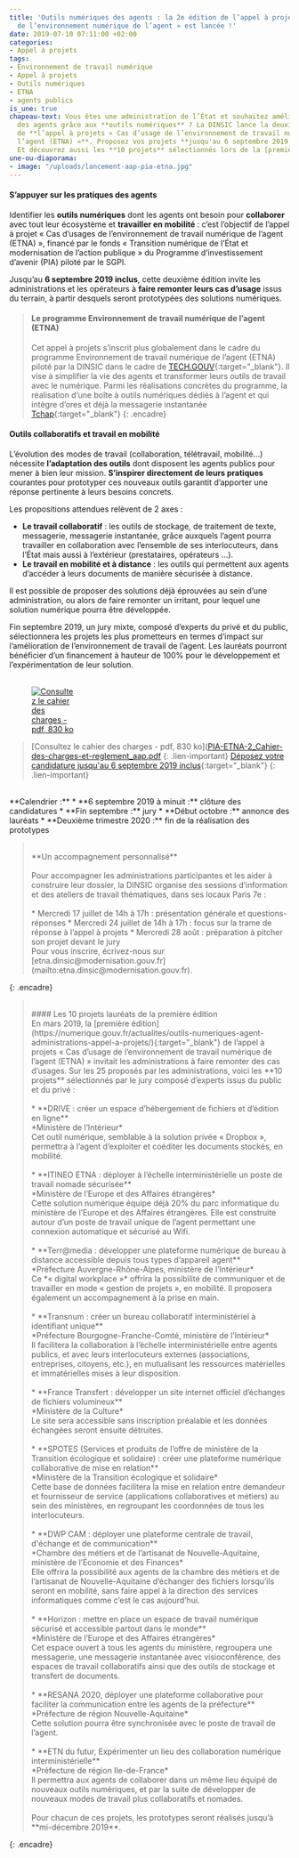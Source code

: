 ```yaml
---
title: 'Outils numériques des agents : la 2e édition de l’appel à projet « Cas d’usage
  de l’environnement numérique de l’agent » est lancée !'
date: 2019-07-10 07:11:00 +02:00
categories:
- Appel à projets
tags:
- Environnement de travail numérique
- Appel à projets
- Outils numériques
- ETNA
- agents publics
is_une: true
chapeau-text: Vous êtes une administration de l’État et souhaitez améliorer le quotidien
  des agents grâce aux **outils numériques** ? La DINSIC lance la deuxième édition
  de **l’appel à projets « Cas d’usage de l’environnement de travail numérique de
  l’agent (ETNA) »**. Proposez vos projets **jusqu'au 6 septembre 2019 inclus** !
  Et découvrez aussi les **10 projets** sélectionnés lors de la [première édition](https://numerique.gouv.fr/actualites/outils-numeriques-agent-administrations-appel-a-projets/){:target="_blank"}.
une-ou-diaporama:
- image: "/uploads/lancement-aap-pia-etna.jpg"
---
```


#### S’appuyer sur les pratiques des agents

Identifier les **outils numériques** dont les agents ont besoin pour **collaborer** avec tout leur écosystème et **travailler en mobilité** : c’est l’objectif de l’appel à projet « Cas d’usages de l’environnement de travail numérique de l’agent (ETNA) », financé par le fonds « Transition numérique de l’État et modernisation de l’action publique » du Programme d’investissement d’avenir (PIA) piloté par le SGPI. 

Jusqu’au **6 septembre 2019 inclus**, cette deuxième édition invite les administrations et les opérateurs à **faire remonter leurs cas d’usage** issus du terrain, à partir desquels seront prototypées des solutions numériques. 

> 
> #### Le programme Environnement de travail numérique de l’agent (ETNA)
> Cet appel à projets s’inscrit plus globalement dans le cadre du programme Environnement de travail numérique de l’agent (ETNA) piloté par la DINSIC dans le cadre de [TECH.GOUV](https://numerique.gouv.fr/actualites/tech-gouv-accelerer-la-transformation-numerique-du-service-public/){:target="_blank"}. Il vise à simplifier la vie des agents et transformer leurs outils de travail avec le numérique. Parmi les réalisations concrètes du programme, la réalisation d’une boîte à outils numériques dédiés à l’agent et qui intègre d’ores et déjà la messagerie instantanée [Tchap](https://numerique.gouv.fr/espace-presse/lancement-de-tchap-la-messagerie-instantanee-des-agents-de-letat/){:target="_blank"}
{: .encadre}

#### Outils collaboratifs et travail en mobilité

L’évolution des modes de travail (collaboration, télétravail, mobilité…) nécessite **l’adaptation des outils** dont disposent les agents publics pour mener à bien leur mission. **S’inspirer directement de leurs pratiques** courantes pour prototyper ces nouveaux outils garantit d’apporter une réponse pertinente à leurs besoins concrets. 

Les propositions attendues relèvent de 2 axes :
<br>
* **Le travail collaboratif** : les outils de stockage, de traitement de texte, messagerie, messagerie instantanée, grâce auxquels l’agent pourra travailler en collaboration avec l’ensemble de ses interlocuteurs, dans l’État mais aussi à l’extérieur (prestataires, opérateurs …). 
* **Le travail en mobilité et à distance** : les outils qui permettent aux agents d’accéder à leurs documents de manière sécurisée à distance. 

Il est possible de proposer des solutions déjà éprouvées au sein d’une administration, ou alors de faire remonter un irritant, pour lequel une solution numérique pourra être développée. 

Fin septembre 2019, un jury mixte, composé d’experts du privé et du public, sélectionnera les projets les plus prometteurs en termes d’impact sur l’amélioration de l’environnement de travail de l’agent. Les lauréats pourront bénéficier d’un financement à hauteur de 100% pour le développement et l’expérimentation de leur solution. 
<br>
<br>
<figure class='image-center' style='width: 15%;'>
  <a href="/uploads/PIA-ETNA-2_Cahier-des-charges-et-reglement_aap.pdf"><img src="/uploads/cdc-PIA-ETNA2_capture.jpg" alt="Consultez le cahier des charges - pdf, 830 ko"/></a>
</figure>

> [Consultez le cahier des charges - pdf, 830 ko]([PIA-ETNA-2_Cahier-des-charges-et-reglement_aap.pdf](/uploads/PIA-ETNA-2_Cahier-des-charges-et-reglement_aap.pdf)
{: .lien-important}
> [Déposez votre candidature jusqu'au 6 septembre 2019 inclus](https://www.demarches-simplifiees.fr/commencer/pia-etna-sept2019){:target="_blank"}
{: .lien-important}
<br>
**Calendrier :** 
* **6 septembre 2019 à minuit :** clôture des candidatures
* **Fin septembre :** jury
* **Début octobre :** annonce des lauréats
* **Deuxième trimestre 2020 :** fin de la réalisation des prototypes



> <br>
> **Un accompagnement personnalisé**
> <br>
> <br>
> Pour accompagner les administrations participantes et les aider à construire leur dossier, la DINSIC organise des sessions d’information et des ateliers de travail thématiques, dans ses locaux Paris 7e :
> <br>
> <br>
> * Mercredi 17 juillet de 14h à 17h : présentation générale et questions- réponses
> * Mercredi 24 juillet de 14h à 17h : focus sur la trame de réponse à l’appel à projets
> * Mercredi 28 août : préparation à pitcher son projet devant le jury
> <br>
> Pour vous inscrire, écrivez-nous sur [etna.dinsic@modernisation.gouv.fr](mailto:etna.dinsic@modernisation.gouv.fr).
{: .encadre}


> <br>
> #### Les 10 projets lauréats de la première édition
> <br>
> En mars 2019, la [première édition](https://numerique.gouv.fr/actualites/outils-numeriques-agent-administrations-appel-a-projets/){:target="_blank"} de l’appel à projets « Cas d’usage de l’environnement de travail numérique de l’agent (ETNA) » invitait les administrations à faire remonter des cas d’usages. Sur les 25 proposés par les administrations, voici les **10 projets** sélectionnés par le jury composé d’experts issus du public et du privé : 
> <br>
> <br>
> * **DRIVE : créer un espace d’hébergement de fichiers et d’édition en ligne**<br>
> *Ministère de l’Intérieur*<br>
> Cet outil numérique, semblable à la solution privée « Dropbox », permettra à l’agent d’exploiter et coéditer les documents stockés, en mobilité.
> <br>
> <br>
> * **ITINEO ETNA : déployer à l’échelle interministérielle un poste de travail  nomade sécurisée**<br>
>*Ministère de l’Europe et des Affaires étrangères*<br>
> Cette solution numérique équipe déjà 20% du parc informatique du ministère de l’Europe et des Affaires étrangères. Elle est construite autour d’un poste de travail unique de l’agent permettant une connexion automatique et sécurisé au Wifi.
> <br>
> <br>
> * **Terr@media : développer une plateforme numérique de bureau à distance accessible depuis tous types d’appareil agent**<br>
> *Préfecture Auvergne-Rhône-Alpes, ministère de l’Intérieur*<br>
> Ce *« digital workplace »* offrira la possibilité de communiquer et de travailler en mode « gestion de projets », en mobilité. Il proposera également un accompagnement à la prise en main.
> <br>
> <br>
> * **Transnum : créer un bureau collaboratif interministériel à identifiant unique**<br>
> *Préfecture Bourgogne-Franche-Comté, ministère de l’Intérieur*<br>
> Il facilitera la collaboration à l’échelle interministérielle entre agents publics, et avec leurs interlocuteurs externes (associations, entreprises, citoyens, etc.), en mutualisant les ressources matérielles et immatérielles mises à leur disposition.
> <br>
> <br>
> * **France Transfert : développer un site internet officiel d’échanges de fichiers volumineux**<br>
> *Ministère de la Culture* <br>
> Le site sera accessible sans inscription préalable et les données échangées seront ensuite détruites.
> <br>
> <br>
> * **SPOTES (Services et produits de l’offre de ministère de la Transition écologique et solidaire) : créer une plateforme numérique collaborative de mise en relation**<br>
> *Ministère de la Transition écologique et solidaire*<br>
> Cette base de données facilitera la mise en relation entre demandeur et fournisseur de service (applications collaboratives et métiers) au sein des ministères, en regroupant les coordonnées de tous les interlocuteurs.
> <br>
> <br>
> * **DWP CAM : déployer une plateforme centrale de travail, d'échange et de communication**<br>
> *Chambre des métiers et de l’artisanat de Nouvelle-Aquitaine, ministère de l’Économie et des Finances*<br>
> Elle offrira la possibilité aux agents de la chambre des métiers et de l’artisanat de Nouvelle-Aquitaine d’échanger des fichiers lorsqu’ils seront en mobilité, sans faire appel à la direction des services informatiques comme c’est le cas aujourd’hui.
> <br>
> <br>
> * **Horizon : mettre en place un espace de travail numérique sécurisé et accessible partout dans le monde**<br>
> *Ministère de l’Europe et des Affaires étrangères*<br>
> Cet espace ouvert à tous les agents du ministère, regroupera une messagerie, une messagerie instantanée avec visioconférence, des espaces de travail collaboratifs ainsi que des outils de stockage et transfert de documents.
> <br>
> <br>
> * **RESANA 2020, déployer une plateforme collaborative pour faciliter la communication entre les agents de la préfecture**<br>
> *Préfecture de région Nouvelle-Aquitaine*<br>
> Cette solution pourra être synchronisée avec le poste de travail de  l’agent.
> <br>
> <br>
> * **ETN du futur, Expérimenter un lieu des collaboration numérique interministérielle**<br>
> *Préfecture de région Ile-de-France*<br>
> Il permettra aux agents de collaborer dans un même lieu équipé de nouveaux outils numériques, et par la suite de développer de nouveaux modes de travail plus collaboratifs et nomades. 
> <br>
> <br>
> Pour chacun de ces projets, les prototypes seront réalisés jusqu’à **mi-décembre 2019**.
> <br>
{: .encadre}